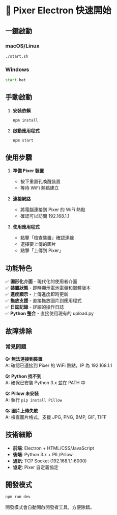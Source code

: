 # 🚀 Pixer Electron 快速開始

## 一鍵啟動

### macOS/Linux
```bash
./start.sh
```

### Windows
```cmd
start.bat
```

## 手動啟動

1. **安裝依賴**
   ```bash
   npm install
   ```

2. **啟動應用程式**
   ```bash
   npm start
   ```

## 使用步驟

1. **準備 Pixer 裝置**
   - 按下重置孔喚醒裝置
   - 等待 WiFi 熱點建立

2. **連接網路**
   - 將電腦連接到 Pixer 的 WiFi 熱點
   - 確認可以訪問 192.168.1.1

3. **使用應用程式**
   - 點擊「檢查裝置」確認連線
   - 選擇要上傳的圖片
   - 點擊「上傳到 Pixer」

## 功能特色

✅ **圖形化介面** - 現代化的使用者介面  
✅ **裝置狀態** - 即時顯示電池電量和韌體版本  
✅ **進度顯示** - 上傳進度即時更新  
✅ **拖放支援** - 直接拖放圖片到應用程式  
✅ **日誌記錄** - 詳細的操作日誌  
✅ **Python 整合** - 直接使用現有的 upload.py  

## 故障排除

### 常見問題

**Q: 無法連接到裝置**  
A: 確認已連接到 Pixer 的 WiFi 熱點，IP 為 192.168.1.1

**Q: Python 找不到**  
A: 確保已安裝 Python 3.x 並在 PATH 中

**Q: Pillow 未安裝**  
A: 執行 `pip install Pillow`

**Q: 圖片上傳失敗**  
A: 檢查圖片格式，支援 JPG, PNG, BMP, GIF, TIFF

## 技術細節

- **前端**: Electron + HTML/CSS/JavaScript
- **後端**: Python 3.x + PIL/Pillow
- **通訊**: TCP Socket (192.168.1.1:6000)
- **協定**: Pixer 自定義協定

## 開發模式

```bash
npm run dev
```

開發模式會自動開啟開發者工具，方便除錯。

